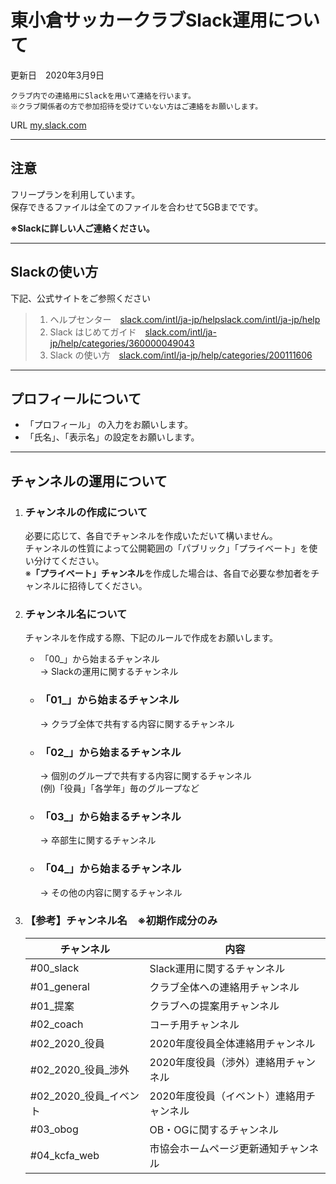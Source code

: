 # 東小倉サッカークラブSlack運用について

更新日　2020年3月9日  

    クラブ内での連絡用にSlackを用いて連絡を行います。  
    ※クラブ関係者の方で参加招待を受けていない方はご連絡をお願いします。
    
  URL  [my.slack.com](https://my.slack.com)
  
---
## 注意
フリープランを利用しています。  
保存できるファイルは全てのファイルを合わせて5GBまでです。  

**※Slackに詳しい人ご連絡ください。**

---

## Slackの使い方
  下記、公式サイトをご参照ください
  > 1. ヘルプセンター　[slack.com/intl/ja-jp/helpslack.com/intl/ja-jp/help](https://slack.com/intl/ja-jp/help)
  > 2. Slack はじめてガイド　[slack.com/intl/ja-jp/help/categories/360000049043](https://slack.com/intl/ja-jp/help/categories/360000049043)  
  > 3. Slack の使い方　[slack.com/intl/ja-jp/help/categories/200111606](https://slack.com/intl/ja-jp/help/categories/200111606)  
---

## プロフィールについて
- 「プロフィール」 の入力をお願いします。
- 「氏名」、「表示名」の設定をお願いします。

---

## チャンネルの運用について
1. ### チャンネルの作成について
   必要に応じて、各自でチャンネルを作成いただいて構いません。  
   チャンネルの性質によって公開範囲の「パブリック」「プライベート」を使い分けてください。  
   ※**「プライベート」チャンネル**を作成した場合は、各自で必要な参加者をチャンネルに招待してください。  
   
2. ### チャンネル名について
    チャンネルを作成する際、下記のルールで作成をお願いします。  
   - 「00_」から始まるチャンネル  
      → Slackの運用に関するチャンネル  
      
   - ### 「01_」から始まるチャンネル
      → クラブ全体で共有する内容に関するチャンネル

   - ### 「02_」から始まるチャンネル
     → 個別のグループで共有する内容に関するチャンネル  
       (例)「役員」「各学年」毎のグループなど

   - ### 「03_」から始まるチャンネル
      → 卒部生に関するチャンネル

   - ### 「04_」から始まるチャンネル
      → その他の内容に関するチャンネル

3. ### 【参考】チャンネル名　※初期作成分のみ  
   | チャンネル | 内容 |
   | --- | ---|
   | #00_slack | Slack運用に関するチャンネル |
   | #01_general | クラブ全体への連絡用チャンネル  |
   | #01_提案 | クラブへの提案用チャンネル  |
   | #02_coach | コーチ用チャンネル  |
   | #02_2020_役員 | 2020年度役員全体連絡用チャンネル  |
   | #02_2020_役員_渉外 | 2020年度役員（渉外）連絡用チャンネル  |
   | #02_2020_役員_イベント | 2020年度役員（イベント）連絡用チャンネル  |
   | #03_obog | OB・OGに関するチャンネル  |
   | #04_kcfa_web | 市協会ホームページ更新通知チャンネル  |
